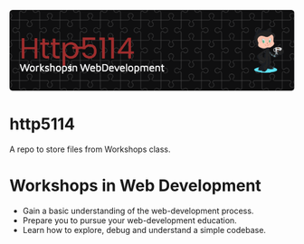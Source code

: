 ![banner](Header.png)
# http5114
A repo to store files from Workshops class.
# Workshops in Web Development
-  Gain a basic understanding of the web-development process.
-  Prepare you to pursue your web-development education.
-  Learn how to explore, debug and understand a simple codebase.
